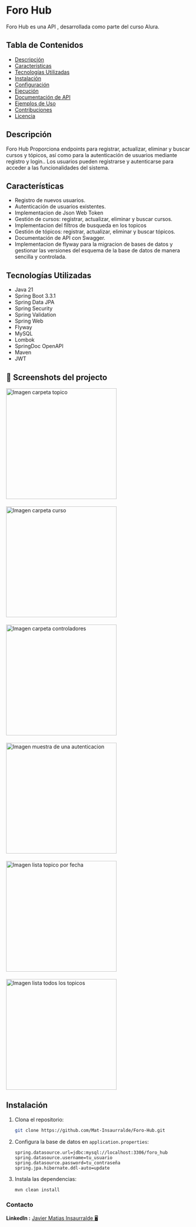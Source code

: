 # Foro Hub

Foro Hub es una API , desarrollada como parte del curso Alura.

## Tabla de Contenidos

- [Descripción](#descripción)
- [Características](#características)
- [Tecnologías Utilizadas](#tecnologías-utilizadas)
- [Instalación](#instalación)
- [Configuración](#configuración)
- [Ejecución](#ejecución)
- [Documentación de API](#documentación-de-api)
- [Ejemplos de Uso](#ejemplos-de-uso)
- [Contribuciones](#contribuciones)
- [Licencia](#licencia)

## Descripción

Foro Hub Proporciona endpoints para registrar, actualizar, eliminar y buscar cursos y tópicos, así como para la autenticación de usuarios mediante registro y login.. Los usuarios pueden registrarse y autenticarse para acceder a las funcionalidades del sistema.

## Características

- Registro de nuevos usuarios.
- Autenticación de usuarios existentes.
- Implementacion de Json Web Token
- Gestión de cursos: registrar, actualizar, eliminar y buscar cursos.
- Implementacion del filtros de busqueda en los topicos
- Gestión de tópicos: registrar, actualizar, eliminar y buscar tópicos.
- Documentación de API con Swagger.
- Implementacion de flyway para la migracion de bases de datos y gestionar las versiones del esquema de la base de datos de manera sencilla y controlada.

## Tecnologías Utilizadas

- Java 21
- Spring Boot 3.3.1
- Spring Data JPA
- Spring Security
- Spring Validation
- Spring Web
- Flyway
- MySQL
- Lombok
- SpringDoc OpenAPI
- Maven
- JWT



## :camera_flash: Screenshots del projecto
<div style="display: flex; flex-wrap: wrap; gap: 20px;">
<img alt="Imagen carpeta topico" height="300px" src="/src/main/resources/static/Screenshots/topico.JPG" width="300px"/>
<img alt="Imagen carpeta curso" height="300px" src="/src/main/resources/static/Screenshots/curso.JPG" width="300px"/>
<img alt="Imagen carpeta controladores" height="300px" src="/src/main/resources/static/Screenshots/controladores.JPG" width="300px"/>
<img alt="Imagen muestra de una autenticacion" height="300px" src="/src/main/resources/static/Screenshots/autenticacion.JPG" width="300px"/>
<img alt="Imagen lista topico por fecha" height="300px" src="/src/main/resources/static/Screenshots/topicos%20por%20fecha.JPG" width="300px"/>
<img alt="Imagen lista todos los topicos" height="300px" src="/src/main/resources/static/Screenshots/Captura.JPG" width="300px"/>
</div>


## Instalación

1. Clona el repositorio:

    ```sh
    git clone https://github.com/Mat-Insaurralde/Foro-Hub.git
    ```

2. Configura la base de datos en `application.properties`:

    ```properties
    spring.datasource.url=jdbc:mysql://localhost:3306/foro_hub
    spring.datasource.username=tu_usuario
    spring.datasource.password=tu_contraseña
    spring.jpa.hibernate.ddl-auto=update
    ```

3. Instala las dependencias:

    ```sh
    mvn clean install
    ```

### Contacto

**LinkedIn :** [Javier Matias Insaurralde :desktop_computer:](https://www.linkedin.com/in/javier-matias-insaurralde-3aa783274/)